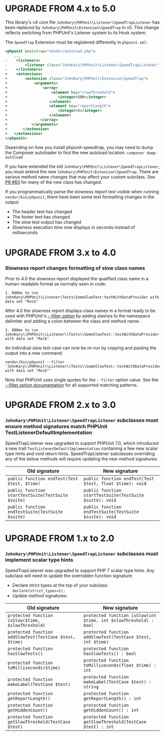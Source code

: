 UPGRADE FROM 4.x to 5.0
=======================

This library's v4 core file `JohnKary\PHPUnit\Listener\SpeedTrapListener` has been
replaced by `JohnKary\PHPUnit\Extension\SpeedTrap` in v5. This change reflects
switching from PHPUnit's Listener system to its Hook system.

The `SpeedTrap` Extension must be registered differently in `phpunit.xml`:

```xml
<phpunit bootstrap="vendor/autoload.php">
    ...
-    <listeners>
-        <listener class="JohnKary\PHPUnit\Listener\SpeedTrapListener" />
-    </listeners>
+    <extensions>
+        <extension class="JohnKary\PHPUnit\Extension\SpeedTrap">
+            <arguments>
+                <array>
+                    <element key="slowThreshold">
+                       <integer>500</integer>
+                   </element>
+                   <element key="reportLength">
+                       <integer>5</integer>
+                   </element>
+               </array>
+           </arguments>
+       </extension>
+   </extensions>
</phpunit>
```

Depending on how you install phpunit-speedtrap, you may need to dump the
Composer autoloader to find the new autoload location: `composer dump-autoload`

If you have extended the old `JohnKary\PHPUnit\Listener\SpeedTrapListener`, you
must extend the new `JohnKary\PHPUnit\Extension\SpeedTrap`. There are various
method name changes that may affect your custom subclass. See [PR #83](https://github.com/johnkary/phpunit-speedtrap/pull/83)
for many of the new class has changed.

If you programmatically parse the slowness report text visible when running
`vendor/bin/phpunit`, there have been some text formatting changes in the output:

* The header text has changed
* The footer text has changed
* The slow test output has changed
* Slowness execution time now displays in seconds instead of milliseconds

UPGRADE FROM 3.x to 4.0
=======================

### Slowness report changes formatting of slow class names

Prior to 4.0 the slowness report displayed the qualified class name in a
human-readable format as normally seen in code:

    1. 800ms to run JohnKary\PHPUnit\Listener\Tests\SomeSlowTest:testWithDataProvider with data set "Rock"

After 4.0 the slowness report displays class names in a format ready to be
used with PHPUnit's [--filter option](https://phpunit.readthedocs.io/en/9.5/textui.html?highlight=filter)
by adding slashes to the namespace delimiter and adding a colon between the
class and method name:

    1. 800ms to run JohnKary\\PHPUnit\\Listener\\Tests\\SomeSlowTest::testWithDataProvider with data set "Rock"

An individual slow test case can now be re-run by copying and pasting the output
into a new command:

    vendor/bin/phpunit --filter 'JohnKary\\PHPUnit\\Listener\\Tests\\SomeSlowTest::testWithDataProvider with data set "Rock"'

Note that PHPUnit uses single quotes for the `--filter` option value. See the
[--filter option documentation](https://phpunit.readthedocs.io/en/9.5/textui.html?highlight=filter)
for all supported matching patterns.

UPGRADE FROM 2.x to 3.0
=======================

### `JohnKary\PHPUnit\Listener\SpeedTrapListener` subclasses must ensure method signatures match PHPUnit TestListenerDefaultImplementation

SpeedTrapListener was upgraded to support PHPUnit 7.0, which introduced a
new trait `TestListenerDefaultImplementation` containing a few new scalar type
hints and void return hints. SpeedTrapListener subclasses overriding any
of the below methods will require updating the new method signatures:

| Old signature | New signature |
| -------- | --- |
| `public function endTest(Test $test, $time)` | `public function endTest(Test $test, float $time): void`
| `public function startTestSuite(TestSuite $suite)` | `public function startTestSuite(TestSuite $suite): void`
| `public function endTestSuite(TestSuite $suite)` | `public function endTestSuite(TestSuite $suite): void`


UPGRADE FROM 1.x to 2.0
=======================

### `JohnKary\PHPUnit\Listener\SpeedTrapListener` subclasses must implement scalar type hints

SpeedTrapListener was upgraded to support PHP 7 scalar type hints. Any
subclass will need to update the overridden function signature:

* Declare strict types at the top of your subclass: `declare(strict_types=1);`
* Update method signatures:

| Old signature | New signature |
| -------- | --- |
| `protected function isSlow($time, $slowThreshold)` | `protected function isSlow(int $time, int $slowThreshold) : bool`
| `protected function addSlowTest(TestCase $test, $time)` | `protected function addSlowTest(TestCase $test, int $time)`
| `protected function hasSlowTests()` | `protected function hasSlowTests() : bool`
| `protected function toMilliseconds($time)` | `protected function toMilliseconds(float $time) : int`
| `protected function makeLabel(TestCase $test)` | `protected function makeLabel(TestCase $test) : string`
| `protected function getReportLength()` | `protected function getReportLength() : int`
| `protected function getHiddenCount()` | `protected function getHiddenCount() : int`
| `protected function getSlowThreshold(TestCase $test)` | `protected function getSlowThreshold(TestCase $test) : int`
